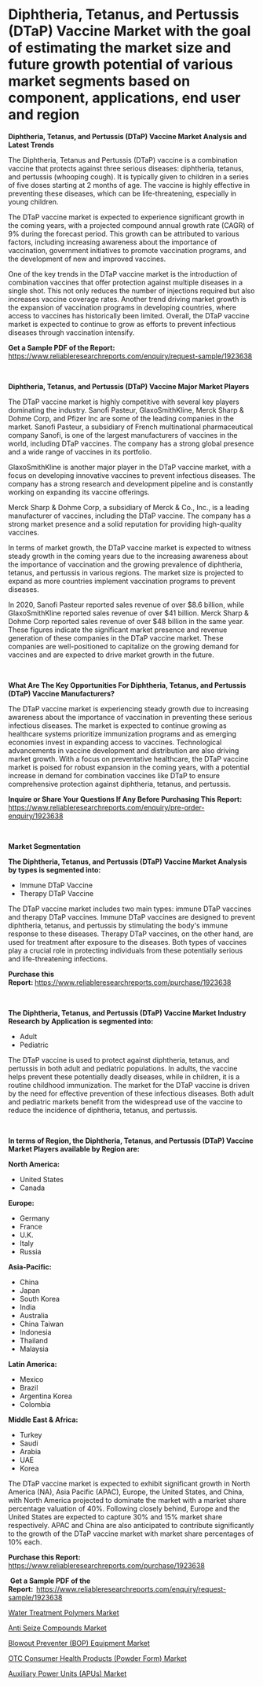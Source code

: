 <p><h1>Diphtheria, Tetanus, and Pertussis (DTaP) Vaccine Market with the goal of estimating the market size and future growth potential of various market segments based on component, applications, end user and region</h1></p><p><strong>Diphtheria, Tetanus, and Pertussis (DTaP) Vaccine Market Analysis and Latest Trends</strong></p>
<p><p>The Diphtheria, Tetanus and Pertussis (DTaP) vaccine is a combination vaccine that protects against three serious diseases: diphtheria, tetanus, and pertussis (whooping cough). It is typically given to children in a series of five doses starting at 2 months of age. The vaccine is highly effective in preventing these diseases, which can be life-threatening, especially in young children.</p><p>The DTaP vaccine market is expected to experience significant growth in the coming years, with a projected compound annual growth rate (CAGR) of 9% during the forecast period. This growth can be attributed to various factors, including increasing awareness about the importance of vaccination, government initiatives to promote vaccination programs, and the development of new and improved vaccines.</p><p>One of the key trends in the DTaP vaccine market is the introduction of combination vaccines that offer protection against multiple diseases in a single shot. This not only reduces the number of injections required but also increases vaccine coverage rates. Another trend driving market growth is the expansion of vaccination programs in developing countries, where access to vaccines has historically been limited. Overall, the DTaP vaccine market is expected to continue to grow as efforts to prevent infectious diseases through vaccination intensify.</p></p>
<p><strong>Get a Sample PDF of the Report:&nbsp;</strong> <a href="https://www.reliableresearchreports.com/enquiry/request-sample/1923638">https://www.reliableresearchreports.com/enquiry/request-sample/1923638</a></p>
<p>&nbsp;</p>
<p><strong>Diphtheria, Tetanus, and Pertussis (DTaP) Vaccine Major Market Players</strong></p>
<p><p>The DTaP vaccine market is highly competitive with several key players dominating the industry. Sanofi Pasteur, GlaxoSmithKline, Merck Sharp & Dohme Corp, and Pfizer Inc are some of the leading companies in the market. Sanofi Pasteur, a subsidiary of French multinational pharmaceutical company Sanofi, is one of the largest manufacturers of vaccines in the world, including DTaP vaccines. The company has a strong global presence and a wide range of vaccines in its portfolio. </p><p>GlaxoSmithKline is another major player in the DTaP vaccine market, with a focus on developing innovative vaccines to prevent infectious diseases. The company has a strong research and development pipeline and is constantly working on expanding its vaccine offerings. </p><p>Merck Sharp & Dohme Corp, a subsidiary of Merck & Co., Inc., is a leading manufacturer of vaccines, including the DTaP vaccine. The company has a strong market presence and a solid reputation for providing high-quality vaccines.</p><p>In terms of market growth, the DTaP vaccine market is expected to witness steady growth in the coming years due to the increasing awareness about the importance of vaccination and the growing prevalence of diphtheria, tetanus, and pertussis in various regions. The market size is projected to expand as more countries implement vaccination programs to prevent diseases.</p><p>In 2020, Sanofi Pasteur reported sales revenue of over $8.6 billion, while GlaxoSmithKline reported sales revenue of over $41 billion. Merck Sharp & Dohme Corp reported sales revenue of over $48 billion in the same year. These figures indicate the significant market presence and revenue generation of these companies in the DTaP vaccine market. These companies are well-positioned to capitalize on the growing demand for vaccines and are expected to drive market growth in the future.</p></p>
<p>&nbsp;</p>
<p><strong>What Are The Key Opportunities For Diphtheria, Tetanus, and Pertussis (DTaP) Vaccine Manufacturers?</strong></p>
<p><p>The DTaP vaccine market is experiencing steady growth due to increasing awareness about the importance of vaccination in preventing these serious infectious diseases. The market is expected to continue growing as healthcare systems prioritize immunization programs and as emerging economies invest in expanding access to vaccines. Technological advancements in vaccine development and distribution are also driving market growth. With a focus on preventative healthcare, the DTaP vaccine market is poised for robust expansion in the coming years, with a potential increase in demand for combination vaccines like DTaP to ensure comprehensive protection against diphtheria, tetanus, and pertussis.</p></p>
<p><strong>Inquire or Share Your Questions If Any Before Purchasing This Report:</strong> <a href="https://www.reliableresearchreports.com/enquiry/pre-order-enquiry/1923638">https://www.reliableresearchreports.com/enquiry/pre-order-enquiry/1923638</a></p>
<p>&nbsp;</p>
<p><strong>Market Segmentation</strong></p>
<p><strong>The Diphtheria, Tetanus, and Pertussis (DTaP) Vaccine Market Analysis by types is segmented into:</strong></p>
<p><ul><li>Immune DTaP Vaccine</li><li>Therapy DTaP Vaccine</li></ul></p>
<p><p>The DTaP vaccine market includes two main types: immune DTaP vaccines and therapy DTaP vaccines. Immune DTaP vaccines are designed to prevent diphtheria, tetanus, and pertussis by stimulating the body's immune response to these diseases. Therapy DTaP vaccines, on the other hand, are used for treatment after exposure to the diseases. Both types of vaccines play a crucial role in protecting individuals from these potentially serious and life-threatening infections.</p></p>
<p><strong>Purchase this Report:&nbsp;</strong><a href="https://www.reliableresearchreports.com/purchase/1923638">https://www.reliableresearchreports.com/purchase/1923638</a></p>
<p>&nbsp;</p>
<p><strong>The Diphtheria, Tetanus, and Pertussis (DTaP) Vaccine Market Industry Research by Application is segmented into:</strong></p>
<p><ul><li>Adult</li><li>Pediatric</li></ul></p>
<p><p>The DTaP vaccine is used to protect against diphtheria, tetanus, and pertussis in both adult and pediatric populations. In adults, the vaccine helps prevent these potentially deadly diseases, while in children, it is a routine childhood immunization. The market for the DTaP vaccine is driven by the need for effective prevention of these infectious diseases. Both adult and pediatric markets benefit from the widespread use of the vaccine to reduce the incidence of diphtheria, tetanus, and pertussis.</p></p>
<p>&nbsp;</p>
<p><strong>In terms of Region, the Diphtheria, Tetanus, and Pertussis (DTaP) Vaccine Market Players available by Region are:</strong></p>
<p>
    <p> <strong> North America: </strong>
        <ul>
            <li>United States</li>
            <li>Canada</li>
        </ul>
        </p> 
    <p> <strong> Europe: </strong>
        <ul>
            <li>Germany</li>
            <li>France</li>
            <li>U.K.</li>
            <li>Italy</li>
            <li>Russia</li>
        </ul>
        </p> 
    <p> <strong> Asia-Pacific: </strong>
        <ul>
            <li>China</li>
            <li>Japan</li>
            <li>South Korea</li>
            <li>India</li>
            <li>Australia</li>
            <li>China Taiwan</li>
            <li>Indonesia</li>
            <li>Thailand</li>
            <li>Malaysia</li>
        </ul>
        </p> 
    <p> <strong> Latin America: </strong>
        <ul>
            <li>Mexico</li>
            <li>Brazil</li>
            <li>Argentina Korea</li>
            <li>Colombia</li>
        </ul>
        </p> 
    <p> <strong> Middle East & Africa: </strong>
        <ul>
            <li>Turkey</li>
            <li>Saudi</li>
            <li>Arabia</li>
            <li>UAE</li>
            <li>Korea</li>
        </ul>
    </p>
    </p>
<p><p>The DTaP vaccine market is expected to exhibit significant growth in North America (NA), Asia Pacific (APAC), Europe, the United States, and China, with North America projected to dominate the market with a market share percentage valuation of 40%. Following closely behind, Europe and the United States are expected to capture 30% and 15% market share respectively. APAC and China are also anticipated to contribute significantly to the growth of the DTaP vaccine market with market share percentages of 10% each.</p></p>
<p><strong>Purchase this Report: </strong><a href="https://www.reliableresearchreports.com/purchase/1923638">https://www.reliableresearchreports.com/purchase/1923638</a></p>
<p>&nbsp;<strong>Get a Sample PDF of the Report:&nbsp;&nbsp;</strong><a href="https://www.reliableresearchreports.com/enquiry/request-sample/1923638">https://www.reliableresearchreports.com/enquiry/request-sample/1923638</a></p>
<p><strong></strong></p>
<p><p><a href="https://view.publitas.com/reportprime-1/water-treatment-polymers-market-provides-detailed-segmentation-of-this-market-based-on-type-application-and-region-and-forecast-for-the-period-from-2024-2031/">Water Treatment Polymers Market</a></p><p><a href="https://view.publitas.com/reportprime-1/anti-seize-compounds-market-research-report-provides-critical-insights-that-can-help-shape-business-development-and-investment-strategies/">Anti Seize Compounds Market</a></p><p><a href="https://eight-handstand-8fb.notion.site/Blowout-Preventer-BOP-Equipment-Market-Offer-Valuable-Insights-into-Market-Size-Market-Share-Mar-7c8088d8a3f145c1901df50f1e4f8866">Blowout Preventer (BOP) Equipment Market</a></p><p><a href="https://skillful-vermicelli-b89.notion.site/OTC-Consumer-Health-Products-Powder-Form-Market-Size-Market-Share-and-Global-Market-Analysis-Repo-95c7280f9ec34b56b90fabb0bdf6cadc">OTC Consumer Health Products (Powder Form) Market</a></p><p><a href="https://simplistic-meeting-7ee.notion.site/Auxiliary-Power-Units-APUs-Market-Provides-Detailed-Segmentation-of-this-Market-based-on-Type-App-a59deb96cea2454f80fcc16905671af3">Auxiliary Power Units (APUs) Market</a></p></p>